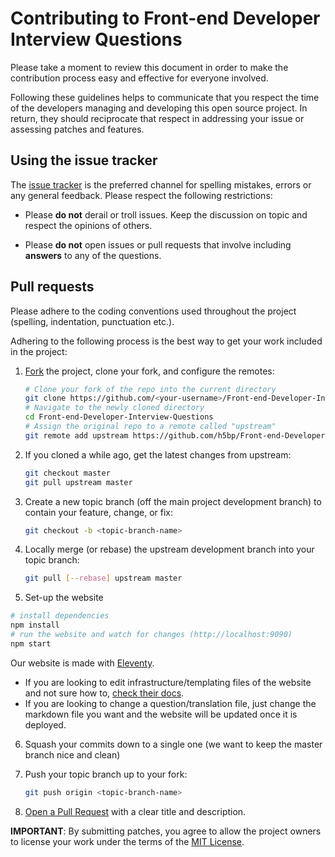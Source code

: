 # Contributing to Front-end Developer Interview Questions

Please take a moment to review this document in order to make the contribution
process easy and effective for everyone involved.

Following these guidelines helps to communicate that you respect the time of
the developers managing and developing this open source project. In return,
they should reciprocate that respect in addressing your issue or assessing
patches and features.


## Using the issue tracker

The [issue tracker](https://github.com/h5bp/Front-end-Developer-Interview-Questions/issues) is
the preferred channel for spelling mistakes, errors or any general feedback. Please respect the following restrictions:

* Please **do not** derail or troll issues. Keep the discussion on topic and respect the opinions of others.

* Please **do not** open issues or pull requests that involve including **answers** to any of the questions.

<a name="pull-requests"></a>
## Pull requests

Please adhere to the coding conventions used throughout the project (spelling, indentation, punctuation etc.).

Adhering to the following process is the best way to get your work included in the project:

1. [Fork](https://help.github.com/articles/fork-a-repo) the project, clone your fork, and configure the remotes:

   ```bash
   # Clone your fork of the repo into the current directory
   git clone https://github.com/<your-username>/Front-end-Developer-Interview-Questions.git
   # Navigate to the newly cloned directory
   cd Front-end-Developer-Interview-Questions
   # Assign the original repo to a remote called "upstream"
   git remote add upstream https://github.com/h5bp/Front-end-Developer-Interview-Questions.git
   ```

2. If you cloned a while ago, get the latest changes from upstream:

   ```bash
   git checkout master
   git pull upstream master
   ```

3. Create a new topic branch (off the main project development branch) to
   contain your feature, change, or fix:

   ```bash
   git checkout -b <topic-branch-name>
   ```

4. Locally merge (or rebase) the upstream development branch into your topic branch:

   ```bash
   git pull [--rebase] upstream master
   ```

5. Set-up the website

  ```bash
  # install dependencies
  npm install
  # run the website and watch for changes (http://localhost:9090)
  npm start
  ```

Our website is made with [Eleventy](https://11ty.io).

* If you are looking to edit infrastructure/templating files of the website and not sure how to, [check their docs](https://11ty.io/docs).
* If you are looking to change a question/translation file, just change the markdown file you want and the website will be updated once it is deployed.

6. Squash your commits down to a single one (we want to keep the master branch nice and clean)

7. Push your topic branch up to your fork:

   ```bash
   git push origin <topic-branch-name>
   ```

8. [Open a Pull Request](https://help.github.com/articles/using-pull-requests/)
    with a clear title and description.

**IMPORTANT**: By submitting patches, you agree to allow the project owners to license your work under the terms of the [MIT License](../LICENSE.md).
